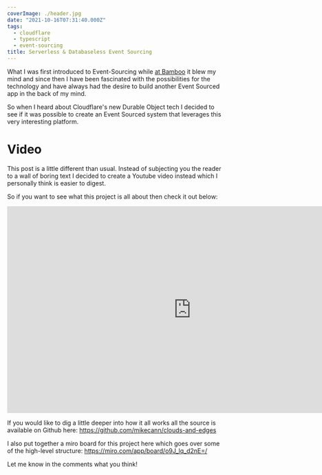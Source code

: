 ```yaml
---
coverImage: ./header.jpg
date: "2021-10-16T07:31:40.000Z"
tags:
  - cloudflare
  - typescript
  - event-sourcing
title: Serverless & Databaseless Event Sourcing
---
```


What I was first introduced to Event-Sourcing while [at Bamboo](/posts/started-at-bamboo) it blew my mind and since then I have been fascinated with the possibilities for the technology and have always had the desire to build another Event Sourced app in the back of my mind.

So when I heard about Cloudflare's new Durable Object tech I decided to see if it was possible to create an Event Sourced system that leverages this very interesting platform.

<!-- more -->

# Video

This post is a little different than usual. Instead of subjecting you the reader to a wall of boring text I decided to create a Youtube video instead which I personally think is easier to digest.

So if you want to see what this project is all about then check it out below:

<iframe width="853" height="480" src="https://www.youtube.com/embed/W7PmZmVmsDo" frameborder="0" allow="autoplay; encrypted-media" allowfullscreen></iframe>

If you would like to dig a little deeper into how it all works all the source is available on Github here: https://github.com/mikecann/clouds-and-edges

I also put together a miro board for this project here which goes over some of the high-level structure: https://miro.com/app/board/o9J_lq_d2nE=/

Let me know in the comments what you think!
